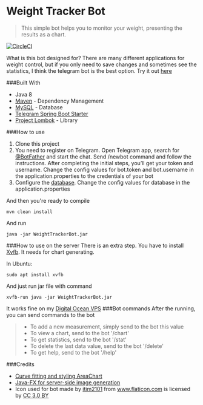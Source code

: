 # Weight Tracker Bot
>This simple bot helps you to monitor your weight, presenting the results as a chart.

[![CircleCI](https://circleci.com/gh/alexsumin/WeightTrackerBot.svg?style=svg)](https://circleci.com/gh/alexsumin/WeightTrackerBot)

What is this bot designed for? There are many different applications for weight control, but if you only need to save changes and sometimes see the statistics, I think the telegram bot is the best option.
Try it out [here](https://t.me/WeightMonitorBot)

###Built With
* Java 8
* [Maven](https://maven.apache.org/) - Dependency Management
* [MySQL](https://www.mysql.com/) - Database
* [Telegram Spring Boot Starter](https://github.com/xabgesagtx/telegram-spring-boot-starter)
* [Project Lombok](https://projectlombok.org/) - Library

###How to use
1. Clone this project
2. You need to register on Telegram.
Open Telegram app, search for [@BotFather](http://t.me/BotFather) and start the chat. 
Send /newbot command and follow the instructions. 
After completing the initial steps, you’ll get your token and username.
Сhange the config values for bot.token and bot.username in the application.properties to the credentials of your bot 
3. Configure the [database](https://dev.mysql.com/doc/mysql-getting-started/en/).
Сhange the config values for database in the application.properties

And then you're ready to compile

`mvn clean install`

And run

`java -jar WeightTrackerBot.jar`

###How to use on the server
There is an extra step. You have to install [Xvfb](https://en.wikipedia.org/wiki/Xvfb). It needs for chart generating. 

In Ubuntu:

`sudo apt install xvfb`

And just run jar file with command

`xvfb-run java -jar WeightTrackerBot.jar`

It works fine on my [Digital Ocean VPS](https://m.do.co/c/f9feb8c41e77)
###Bot commands
After the running, you can send commands to the bot
>* To add a new measurement, simply send to the bot this value
>* To view a chart, send to the bot '/chart'
>* To get statistics, send to the bot '/stat'
>* To delete the last data value, send to the bot '/delete'
>* To get help, send to the bot '/help'

###Credits
* [Curve fitting and styling AreaChart](http://fxexperience.com/2012/01/curve-fitting-and-styling-areachart/)
* [Java-FX for server-side image generation](https://stackoverflow.com/a/18483029)
* Icon used for bot made by <a href="https://www.flaticon.com/authors/itim2101" title="itim2101">itim2101</a> from <a href="https://www.flaticon.com/" title="Flaticon">www.flaticon.com</a> is licensed by <a href="http://creativecommons.org/licenses/by/3.0/" title="Creative Commons BY 3.0" target="_blank">CC 3.0 BY</a></div>